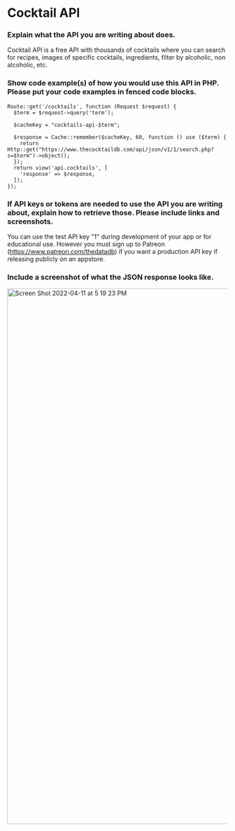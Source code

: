 # Cocktail API

### Explain what the API you are writing about does.
Cocktail API is a free API with thousands of cocktails where you can search for recipes, images of specific cocktails, ingredients, filter by alcoholic, non alcoholic, etc. 

### Show code example(s) of how you would use this API in PHP. Please put your code examples in fenced code blocks.
```
Route::get('/cocktails', function (Request $request) {
  $term = $request->query('term');

  $cacheKey = "cocktails-api-$term";

  $response = Cache::remember($cacheKey, 60, function () use ($term) {
    return Http::get("https://www.thecocktaildb.com/api/json/v1/1/search.php?s=$term")->object();
  });
  return view('api.cocktails', [
    'response' => $response,
  ]);
});
```

### If API keys or tokens are needed to use the API you are writing about, explain how to retrieve those. Please include links and screenshots.
You can use the test API key "1" during development of your app or for educational use. However you must sign up to Patreon (https://www.patreon.com/thedatadb) if you want a production API key if releasing publicly on an appstore.

### Include a screenshot of what the JSON response looks like.
<img width="1222" alt="Screen Shot 2022-04-11 at 5 19 23 PM" src="https://user-images.githubusercontent.com/54862910/162853762-0bb321d5-dee5-407d-aa28-b3f3103ee1df.png">
